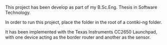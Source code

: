 This project has been develop as part of my B.Sc.Eng. Thesis in Software Technology.

In order to run this project, place the folder in the root of a contiki-ng folder.

It has been implemented with the Texas Instruments CC2650 Launchpad, with one device acting as the border router and another as the sensor.
